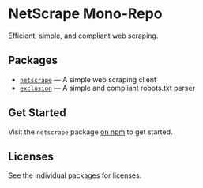 # NetScrape Mono-Repo

Efficient, simple, and compliant web scraping.

## Packages

- [`netscrape`](https://github.com/russellsteadman/netscrape/tree/main/packages/bot#readme)
  — A simple web scraping client
- [`exclusion`](https://github.com/russellsteadman/netscrape/tree/main/packages/exclusion#readme)
  — A simple and compliant robots.txt parser

## Get Started

Visit the `netscrape` package [on npm](https://www.npmjs.com/packages/netscrape) to get started.

## Licenses

See the individual packages for licenses.
